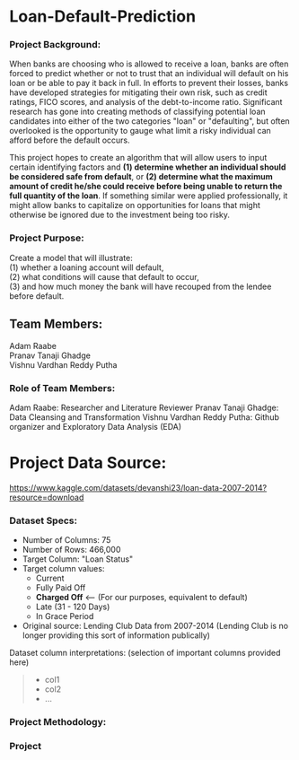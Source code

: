 # Loan-Default-Prediction
### Project Background:
When banks are choosing who is allowed to receive a loan, banks are often forced to predict whether or not to trust that an individual will default on his loan or be able to pay it back in full.  In efforts to prevent their losses, banks have developed strategies for mitigating their own risk, such as credit ratings, FICO scores, and analysis of the debt-to-income ratio.  Significant research has gone into creating methods of classifying potential loan candidates into either of the two categories "loan" or "defaulting", but often overlooked is the opportunity to gauge what limit a risky individual can afford before the default occurs.  

This project hopes to create an algorithm that will allow users to input certain identifying factors and **(1) determine whether an individual should be considered safe from default**, or **(2) determine what the maximum amount of credit he/she could receive before being unable to return the full quantity of the loan**.  If something similar were applied professionally, it might allow banks to capitalize on opportunities for loans that might otherwise be ignored due to the investment being too risky.

### Project Purpose:
Create a model that will illustrate: \
(1) whether a loaning account will default, \
(2) what conditions will cause that default to occur, \
(3) and how much money the bank will have recouped from the lendee before default.

## Team Members:
Adam Raabe \
Pranav Tanaji Ghadge \
Vishnu Vardhan Reddy Putha

### Role of Team Members:
Adam Raabe:  Researcher and  Literature Reviewer
Pranav Tanaji Ghadge: Data Cleansing and Transformation
Vishnu Vardhan Reddy Putha: Github organizer and Exploratory Data Analysis (EDA)

# Project Data Source:
https://www.kaggle.com/datasets/devanshi23/loan-data-2007-2014?resource=download

### Dataset Specs:
 - Number of Columns: 75
 - Number of Rows: 466,000
 - Target Column: "Loan Status"
 - Target column values:
   - Current
   - Fully Paid Off
   - **Charged Off**  <-- (For our purposes, equivalent to default)
   - Late (31 - 120 Days)
   - In Grace Period
 - Original source: Lending Club Data from 2007-2014 (Lending Club is no longer providing this sort of information publically)

Dataset column interpretations: (selection of important columns provided here)
> - col1
> - col2
> - ...


### Project Methodology:

### Project 
